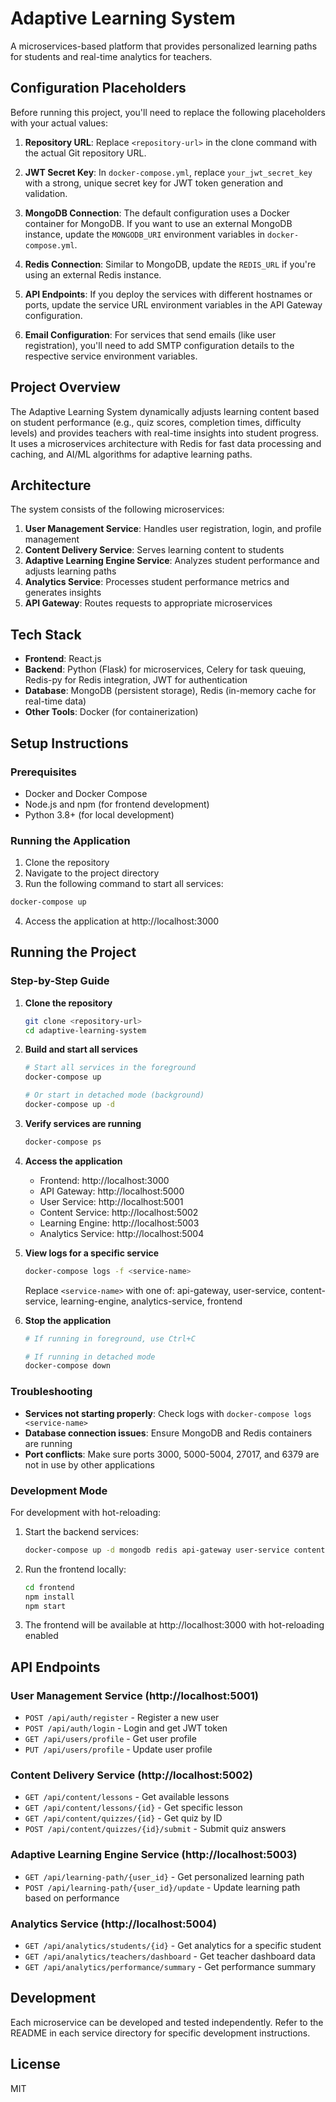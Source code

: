 # Adaptive Learning System

A microservices-based platform that provides personalized learning paths for students and real-time analytics for teachers.

## Configuration Placeholders

Before running this project, you'll need to replace the following placeholders with your actual values:

1. **Repository URL**: Replace `<repository-url>` in the clone command with the actual Git repository URL.

2. **JWT Secret Key**: In `docker-compose.yml`, replace `your_jwt_secret_key` with a strong, unique secret key for JWT token generation and validation.

3. **MongoDB Connection**: The default configuration uses a Docker container for MongoDB. If you want to use an external MongoDB instance, update the `MONGODB_URI` environment variables in `docker-compose.yml`.

4. **Redis Connection**: Similar to MongoDB, update the `REDIS_URL` if you're using an external Redis instance.

5. **API Endpoints**: If you deploy the services with different hostnames or ports, update the service URL environment variables in the API Gateway configuration.

6. **Email Configuration**: For services that send emails (like user registration), you'll need to add SMTP configuration details to the respective service environment variables.

## Project Overview

The Adaptive Learning System dynamically adjusts learning content based on student performance (e.g., quiz scores, completion times, difficulty levels) and provides teachers with real-time insights into student progress. It uses a microservices architecture with Redis for fast data processing and caching, and AI/ML algorithms for adaptive learning paths.

## Architecture

The system consists of the following microservices:

1. **User Management Service**: Handles user registration, login, and profile management
2. **Content Delivery Service**: Serves learning content to students
3. **Adaptive Learning Engine Service**: Analyzes student performance and adjusts learning paths
4. **Analytics Service**: Processes student performance metrics and generates insights
5. **API Gateway**: Routes requests to appropriate microservices

## Tech Stack

- **Frontend**: React.js
- **Backend**: Python (Flask) for microservices, Celery for task queuing, Redis-py for Redis integration, JWT for authentication
- **Database**: MongoDB (persistent storage), Redis (in-memory cache for real-time data)
- **Other Tools**: Docker (for containerization)

## Setup Instructions

### Prerequisites

- Docker and Docker Compose
- Node.js and npm (for frontend development)
- Python 3.8+ (for local development)

### Running the Application

1. Clone the repository
2. Navigate to the project directory
3. Run the following command to start all services:

```bash
docker-compose up
```

4. Access the application at http://localhost:3000

## Running the Project

### Step-by-Step Guide

1. **Clone the repository**
   ```bash
   git clone <repository-url>
   cd adaptive-learning-system
   ```

2. **Build and start all services**
   ```bash
   # Start all services in the foreground
   docker-compose up
   
   # Or start in detached mode (background)
   docker-compose up -d
   ```

3. **Verify services are running**
   ```bash
   docker-compose ps
   ```

4. **Access the application**
   - Frontend: http://localhost:3000
   - API Gateway: http://localhost:5000
   - User Service: http://localhost:5001
   - Content Service: http://localhost:5002
   - Learning Engine: http://localhost:5003
   - Analytics Service: http://localhost:5004

5. **View logs for a specific service**
   ```bash
   docker-compose logs -f <service-name>
   ```
   Replace `<service-name>` with one of: api-gateway, user-service, content-service, learning-engine, analytics-service, frontend

6. **Stop the application**
   ```bash
   # If running in foreground, use Ctrl+C
   
   # If running in detached mode
   docker-compose down
   ```

### Troubleshooting

- **Services not starting properly**: Check logs with `docker-compose logs <service-name>`
- **Database connection issues**: Ensure MongoDB and Redis containers are running
- **Port conflicts**: Make sure ports 3000, 5000-5004, 27017, and 6379 are not in use by other applications

### Development Mode

For development with hot-reloading:

1. Start the backend services:
   ```bash
   docker-compose up -d mongodb redis api-gateway user-service content-service learning-engine analytics-service
   ```

2. Run the frontend locally:
   ```bash
   cd frontend
   npm install
   npm start
   ```

3. The frontend will be available at http://localhost:3000 with hot-reloading enabled

## API Endpoints

### User Management Service (http://localhost:5001)

- `POST /api/auth/register` - Register a new user
- `POST /api/auth/login` - Login and get JWT token
- `GET /api/users/profile` - Get user profile
- `PUT /api/users/profile` - Update user profile

### Content Delivery Service (http://localhost:5002)

- `GET /api/content/lessons` - Get available lessons
- `GET /api/content/lessons/{id}` - Get specific lesson
- `GET /api/content/quizzes/{id}` - Get quiz by ID
- `POST /api/content/quizzes/{id}/submit` - Submit quiz answers

### Adaptive Learning Engine Service (http://localhost:5003)

- `GET /api/learning-path/{user_id}` - Get personalized learning path
- `POST /api/learning-path/{user_id}/update` - Update learning path based on performance

### Analytics Service (http://localhost:5004)

- `GET /api/analytics/students/{id}` - Get analytics for a specific student
- `GET /api/analytics/teachers/dashboard` - Get teacher dashboard data
- `GET /api/analytics/performance/summary` - Get performance summary

## Development

Each microservice can be developed and tested independently. Refer to the README in each service directory for specific development instructions.

## License

MIT 